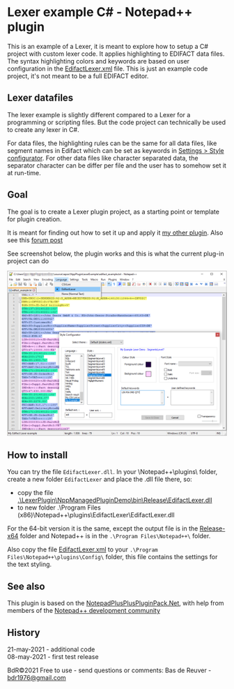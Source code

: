 Lexer example C# - Notepad++ plugin
===================================

This is an example of a Lexer, it is meant to explore how to setup a C# project with custom lexer code.
It applies highlighting to EDIFACT data files. The syntax highlighting colors and keywords are based on user configuration in the [EdifactLexer.xml](/config/EdifactLexer.xml) file.
This is just an example code project, it's not meant to be a full EDIFACT editor.

Lexer datafiles
---------------
The lexer example is slightly different compared to a Lexer for a programming or scripting files.
But the code project can technically be used to create any lexer in C#.

For data files, the highlighting rules can be the same for all data files, like segment names in Edifact which can be set as keywords in [Settings > Style configurator](/config/EdifactLexer.xml).
For other data files like character separated data, the separator character can be differ per file and the user has to somehow set it at run-time.

Goal
----
The goal is to create a Lexer plugin project, as a starting point or template for plugin creation.

It is meant for finding out how to set it up and apply it [my other plugin](https://github.com/BdR76/CSVLint).
Also see this [forum post](https://community.notepad-plus-plus.org/topic/21124/c-adding-a-custom-styler-or-lexer-in-c-for-scintilla-notepad/6)

See screenshot below, the plugin works and this is what the current plug-in project can do

![preview screenshot](/mockup_preview.png?raw=true "Lexer plug-in example, preview")

How to install
--------------
You can try the file `EdifactLexer.dll`. In your \Notepad++\plugins\ folder,
create a new folder `EdifactLexer` and place the .dll file there, so:

* copy the file [.\LexerPlugin\NppManagedPluginDemo\bin\Release\EdifactLexer.dll](/LexerPlugin/NppManagedPluginDemo/bin/Release/)
* to new folder .\Program Files (x86)\Notepad++\plugins\EdifactLexer\EdifactLexer.dll

For the 64-bit version it is the same, except the output file is in the
[Release-x64](/LexerPlugin/NppManagedPluginDemo/bin/Release-x64/) folder and Notepad++ is
in the `.\Program Files\Notepad++\` folder.

Also copy the file [EdifactLexer.xml](./config/) to your `.\Program Files\Notepad++\plugins\Config\` folder, this file contains the settings for the  text styling.

See also
--------
This plugin is based on the [NotepadPlusPlusPluginPack.Net](https://github.com/kbilsted/NotepadPlusPlusPluginPack.Net),
with help from members of the [Notepad++ development community](https://community.notepad-plus-plus.org/topic/21124/c-adding-a-custom-styler-or-lexer-in-c-for-scintilla-notepad/11)

History
-------
21-may-2021 - additional code   
08-may-2021 - first test release

BdR©2021 Free to use - send questions or comments: Bas de Reuver - bdr1976@gmail.com

